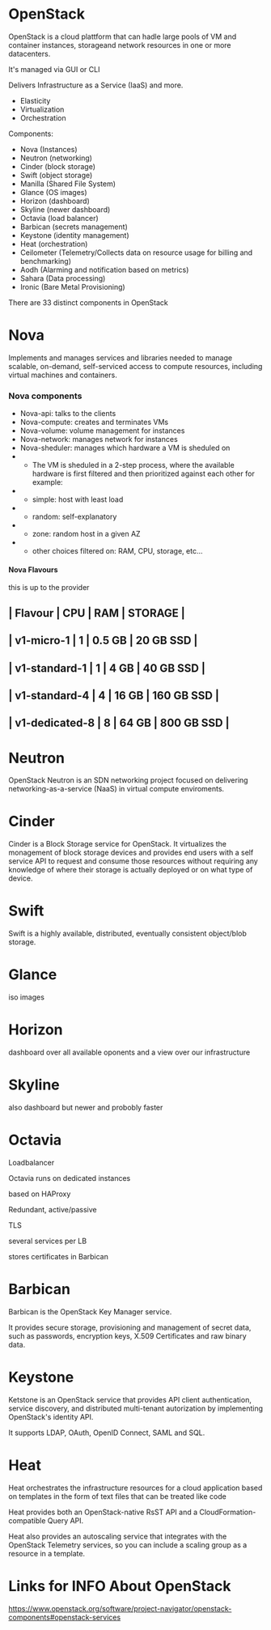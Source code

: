 # OpenStack

OpenStack is a cloud plattform that can hadle large pools of VM and container instances, storageand network resources in one or more datacenters.

It's managed via GUI or CLI

Delivers Infrastructure as a Service (IaaS) and more.

- Elasticity
- Virtualization
- Orchestration

Components:

- Nova (Instances)
- Neutron (networking)
- Cinder (block storage)
- Swift (object storage)
- Manilla (Shared File System)
- Glance (OS images)
- Horizon (dashboard)
- Skyline (newer dashboard)
- Octavia (load balancer)
- Barbican (secrets management)
- Keystone (identity management)
- Heat (orchestration)
- Ceilometer (Telemetry/Collects data on resource usage for billing and benchmarking)
- Aodh (Alarming and notification based on metrics)
- Sahara (Data processing)
- Ironic (Bare Metal Provisioning)

There are 33 distinct components in OpenStack

# Nova

Implements and manages services and libraries needed to manage scalable, on-demand, self-serviced access to compute resources, including virtual machines and containers.

### Nova components

- Nova-api: talks to the clients
- Nova-compute: creates and terminates VMs
- Nova-volume: volume management for instances
- Nova-network: manages network for instances
- Nova-sheduler: manages which hardware a VM is sheduled on
- - The VM is sheduled in a 2-step process, where the available hardware is first filtered and then prioritized against each other for example:
- - simple: host with least load
- - random: self-explanatory
- - zone: random host in a given AZ
- - other choices filtered on: RAM, CPU, storage, etc...

#### Nova Flavours

this is up to the provider

| Flavour        | CPU | RAM    | STORAGE    |
----------------------------------------------
| v1-micro-1     | 1   | 0.5 GB | 20 GB SSD  |
----------------------------------------------
| v1-standard-1  | 1   | 4 GB   | 40 GB SSD  |
----------------------------------------------
| v1-standard-4  | 4   | 16 GB  | 160 GB SSD |
----------------------------------------------
| v1-dedicated-8 | 8   | 64 GB  | 800 GB SSD |
----------------------------------------------

# Neutron

OpenStack Neutron is an SDN networking project focused on delivering networking-as-a-service (NaaS) in virtual compute enviroments.

# Cinder

Cinder is a Block Storage service for OpenStack. It virtualizes the monagement of block storage devices and provides end users with a self service API to request and consume those resources without requiring any knowledge of where their storage is actually deployed or on what type of device.

# Swift

Swift is a highly available, distributed, eventually consistent object/blob storage.

# Glance

iso images

# Horizon

dashboard over all available oponents and a view over our infrastructure

# Skyline

also dashboard but newer and probobly faster

# Octavia 

Loadbalancer 

Octavia runs on dedicated instances

based on HAProxy

Redundant, active/passive

TLS

several services per LB

stores certificates in Barbican

# Barbican

Barbican is the OpenStack Key Manager service.

It provides secure storage, provisioning and management of secret data, such as passwords, encryption keys, X.509 Certificates and raw binary data.

# Keystone

Ketstone is an OpenStack service that provides API client authentication, service discovery, and distributed multi-tenant autorization by implementing OpenStack's identity API.

It supports LDAP, OAuth, OpenID Connect, SAML and SQL.

# Heat

Heat orchestrates the infrastructure resources for a cloud application based on templates in the form of text files that can be treated like code

Heat provides both an OpenStack-native RsST API and a CloudFormation-compatible Query API.

Heat also provides an autoscaling service that integrates with the OpenStack Telemetry services, so you can include a scaling group as a resource in a template.

# Links for INFO About OpenStack

https://www.openstack.org/software/project-navigator/openstack-components#openstack-services
